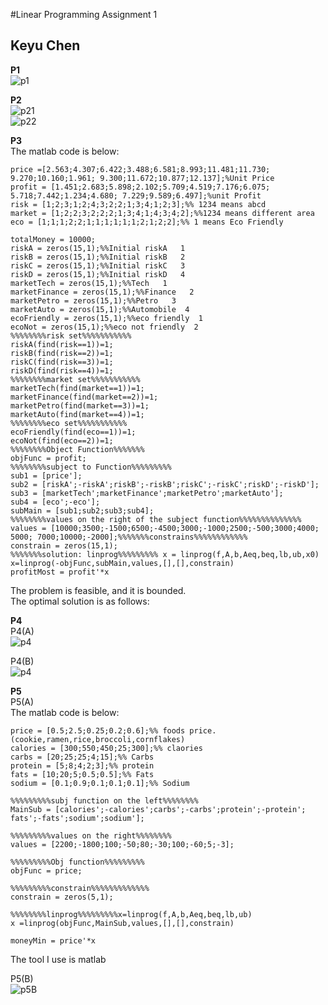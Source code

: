 #Linear Programming Assignment 1
##                  Keyu Chen
           
**P1**            
![p1](gongshi1.wmf)                  
          
**P2**            
![p21](gongshi2.wmf)             
![p22](gongshi3.wmf)          
        
**P3**          
The matlab code is below:       
```
price =[2.563;4.307;6.422;3.488;6.581;8.993;11.481;11.730;
9.270;10.160;1.961; 9.300;11.672;10.877;12.137];%Unit Price
profit = [1.451;2.683;5.898;2.102;5.709;4.519;7.176;6.075;
5.718;7.442;1.234;4.680; 7.229;9.589;6.497];%unit Profit
risk = [1;2;3;1;2;4;3;2;2;1;3;4;1;2;3];%% 1234 means abcd
market = [1;2;2;3;2;2;2;1;3;4;1;4;3;4;2];%%1234 means different area
eco = [1;1;1;2;2;1;1;1;1;1;1;2;1;2;2];%% 1 means Eco Friendly

totalMoney = 10000;
riskA = zeros(15,1);%%Initial riskA   1
riskB = zeros(15,1);%%Initial riskB   2
riskC = zeros(15,1);%%Initial riskC   3
riskD = zeros(15,1);%%Initial riskD   4
marketTech = zeros(15,1);%%Tech   1
marketFinance = zeros(15,1);%%Finance   2
marketPetro = zeros(15,1);%%Petro   3
marketAuto = zeros(15,1);%%Automobile  4
ecoFriendly = zeros(15,1);%%eco friendly  1
ecoNot = zeros(15,1);%%eco not friendly  2
%%%%%%%%risk set%%%%%%%%%%%
riskA(find(risk==1))=1;
riskB(find(risk==2))=1;
riskC(find(risk==3))=1;
riskD(find(risk==4))=1;
%%%%%%%%market set%%%%%%%%%%%
marketTech(find(market==1))=1;
marketFinance(find(market==2))=1;
marketPetro(find(market==3))=1;
marketAuto(find(market==4))=1;
%%%%%%%%eco set%%%%%%%%%%%
ecoFriendly(find(eco==1))=1;
ecoNot(find(eco==2))=1;
%%%%%%%%Object Function%%%%%%%
objFunc = profit;
%%%%%%%%subject to Function%%%%%%%%%
sub1 = [price'];
sub2 = [riskA';-riskA';riskB';-riskB';riskC';-riskC';riskD';-riskD'];
sub3 = [marketTech';marketFinance';marketPetro';marketAuto'];
sub4 = [eco';-eco'];
subMain = [sub1;sub2;sub3;sub4];
%%%%%%%%values on the right of the subject function%%%%%%%%%%%%%%
values = [10000;3500;-1500;6500;-4500;3000;-1000;2500;-500;3000;4000;
5000; 7000;10000;-2000];%%%%%%%constrains%%%%%%%%%%%%
constrain = zeros(15,1);
%%%%%%%solution: linprog%%%%%%%%% x = linprog(f,A,b,Aeq,beq,lb,ub,x0)
x=linprog(-objFunc,subMain,values,[],[],constrain) 
profitMost = profit'*x

```             
          
The problem is feasible, and it is bounded.          
The optimal solution is as follows:             
         
      
      
**P4**            
P4(A)                 
![p4](gongshi4.wmf)               
   
P4(B)          
![p4](gongshi5.wmf)                 
        
   
**P5**  
P5(A)                         
The matlab code is below:           
```
price = [0.5;2.5;0.25;0.2;0.6];%% foods price.(cookie,ramen,rice,broccoli,cornflakes)
calories = [300;550;450;25;300];%% claories
carbs = [20;25;25;4;15];%% Carbs
protein = [5;8;4;2;3];%% protein
fats = [10;20;5;0.5;0.5];%% Fats
sodium = [0.1;0.9;0.1;0.1;0.1];%% Sodium

%%%%%%%%%subj function on the left%%%%%%%%
MainSub = [calories';-calories';carbs';-carbs';protein';-protein';
fats';-fats';sodium';sodium'];

%%%%%%%%%values on the right%%%%%%%%
values = [2200;-1800;100;-50;80;-30;100;-60;5;-3];

%%%%%%%%%Obj function%%%%%%%%%
objFunc = price;

%%%%%%%%%constrain%%%%%%%%%%%%%
constrain = zeros(5,1);

%%%%%%%%linprog%%%%%%%%%x=linprog(f,A,b,Aeq,beq,lb,ub)
x =linprog(objFunc,MainSub,values,[],[],constrain)

moneyMin = price'*x 
```           
The tool I use is matlab        
      
     
P5(B)         
![p5B](gongshi6.wmf)         
 
         
           
          